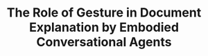 ---
name: "The Role Of Gesture In Document"
title: "The Role of Gesture in Document Explanation by Embodied Conversational Agents"
project: null
event: "International Journal of Semantic Computing, Vol. 2, No. 1, 47-70"
authors:
- name: "Bickmore, T."
- name: "Pfeifer, L."
- name: "Yin, L."
year: 2008
resources:
- name: "SemanticComputing"
  src: "SemanticComputing.pdf"
external_url: null
draft: false
---